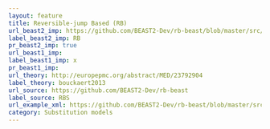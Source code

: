 ```yaml
---
layout: feature
title: Reversible-jump Based (RB)
url_beast2_imp: https://github.com/BEAST2-Dev/rb-beast/blob/master/src/beast/evolution/substitutionmodel/RB.java
label_beast2_imp: RB
pr_beast2_imp: true
url_beast1_imp: 
label_beast1_imp: x
pr_beast1_imp: 
url_theory: http://europepmc.org/abstract/MED/23792904
label_theory: bouckaert2013
url_source: https://github.com/BEAST2-Dev/rb-beast
label_source: RBS
url_example_xml: https://github.com/BEAST2-Dev/rb-beast/blob/master/src/examples/testApe.xml
category: Substitution models
---
```

